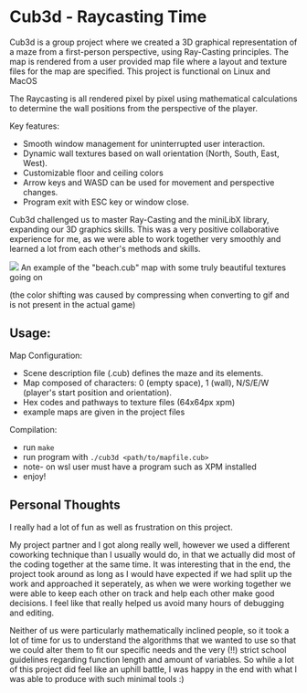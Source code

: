 # Cub3d - Raycasting Time

Cub3d is a group project where we created a 3D graphical representation of a maze from a first-person perspective, using Ray-Casting principles. The map is rendered from a user provided map file where a layout and texture files for the map are specified. This project is functional on Linux and MacOS

The Raycasting is all rendered pixel by pixel using mathematical calculations to determine the wall positions from the perspective of the player. 

Key features:
  - Smooth window management for uninterrupted user interaction.
  - Dynamic wall textures based on wall orientation (North, South, East, West).
  - Customizable floor and ceiling colors
  - Arrow keys and WASD can be used for movement and perspective changes.
  - Program exit with ESC key or window close.

Cub3d challenged us to master Ray-Casting and the miniLibX library, expanding our 3D graphics skills. This was a very positive collaborative experience for me, as we were able to work together very smoothly and learned a lot from each other's methods and skills. 

<img src="https://github.com/jasperbobasper/Cub3d/blob/main/gif/cub3d.gif"/>
An example of the "beach.cub" map with some truly beautiful textures going on

(the color shifting was caused by compressing when converting to gif and is not present in the actual game)

## Usage: 
Map Configuration:

  - Scene description file (.cub) defines the maze and its elements.
  - Map composed of characters: 0 (empty space), 1 (wall), N/S/E/W (player's start position and orientation).
  - Hex codes and pathways to texture files (64x64px xpm)
  - example maps are given in the project files

Compilation:
  - run `make`
  - run program with `./cub3d <path/to/mapfile.cub>`
  - note- on wsl user must have a program such as XPM installed
  - enjoy!

## Personal Thoughts

I really had a lot of fun as well as frustration on this project. 

My project partner and I got along really well, however we used a different coworking technique than I usually would do, in that we actually did most of the coding together at the same time. It was interesting that in the end, the project took around as long as I would have expected if we had split up the work and approached it seperately, as when we were working together we were able to keep each other on track and help each other make good decisions. I feel like that really helped us avoid many hours of debugging and editing. 

Neither of us were particularly mathematically inclined people, so it took a lot of time for us to understand the algorithms that we wanted to use so that we could alter them to fit our specific needs and the very (!!) strict school guidelines regarding function length and amount of variables. So while a lot of this project did feel like an uphill battle, I was happy in the end with what I was able to produce with such minimal tools :) 
